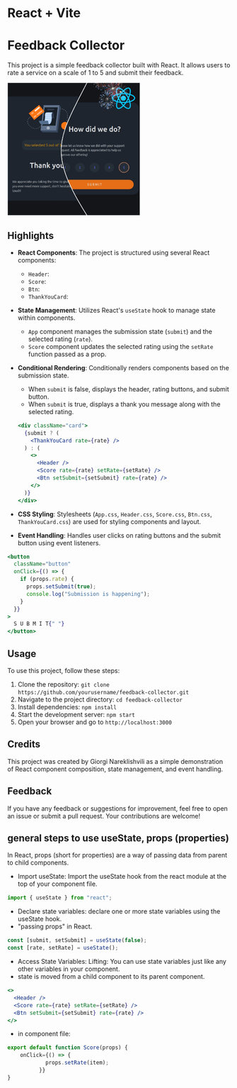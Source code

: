 # React + Vite

# Feedback Collector

This project is a simple feedback collector built with React. It allows users to rate a service on a scale of 1 to 5 and submit their feedback.

<img src="./public/og:image.jpg" alt="og:image" width="300px" >

## Highlights

- **React Components**: The project is structured using several React components:

  - `Header`:
  - `Score`:
  - `Btn`:
  - `ThankYouCard`:

- **State Management**: Utilizes React's `useState` hook to manage state within components.

  - `App` component manages the submission state (`submit`) and the selected rating (`rate`).
  - `Score` component updates the selected rating using the `setRate` function passed as a prop.

- **Conditional Rendering**: Conditionally renders components based on the submission state.

  - When `submit` is false, displays the header, rating buttons, and submit button.
  - When `submit` is true, displays a thank you message along with the selected rating.

  ```jsx
  <div className="card">
    {submit ? (
      <ThankYouCard rate={rate} />
    ) : (
      <>
        <Header />
        <Score rate={rate} setRate={setRate} />
        <Btn setSubmit={setSubmit} rate={rate} />
      </>
    )}
  </div>
  ```

- **CSS Styling**: Stylesheets (`App.css`, `Header.css`, `Score.css`, `Btn.css`, `ThankYouCard.css`) are used for styling components and layout.

- **Event Handling**: Handles user clicks on rating buttons and the submit button using event listeners.

```jsx
<button
  className="button"
  onClick={() => {
    if (props.rate) {
      props.setSubmit(true);
      console.log("Submission is happening");
    }
  }}
>
  S U B M I T{" "}
</button>
```

## Usage

To use this project, follow these steps:

1. Clone the repository: `git clone https://github.com/yourusername/feedback-collector.git`
2. Navigate to the project directory: `cd feedback-collector`
3. Install dependencies: `npm install`
4. Start the development server: `npm start`
5. Open your browser and go to `http://localhost:3000`

## Credits

This project was created by Giorgi Nareklishvili as a simple demonstration of React component composition, state management, and event handling.

## Feedback

If you have any feedback or suggestions for improvement, feel free to open an issue or submit a pull request. Your contributions are welcome!

## general steps to use useState, props (properties)

In React, props (short for properties) are a way of passing data from parent to child components.

- Import useState: Import the useState hook from the react module at the top of your component file.

```jsx
import { useState } from "react";
```

- Declare state variables: declare one or more state variables using the useState hook.
- "passing props" in React.

```jsx
const [submit, setSubmit] = useState(false);
const [rate, setRate] = useState();
```

- Access State Variables: Lifting: You can use state variables just like any other variables in your component.
- state is moved from a child component to its parent component.

```jsx
<>
  <Header />
  <Score rate={rate} setRate={setRate} />
  <Btn setSubmit={setSubmit} rate={rate} />
</>
```

- in component file:

```jsx
export default function Score(props) {
    onClick={() => {
            props.setRate(item);
          }}
}
```
